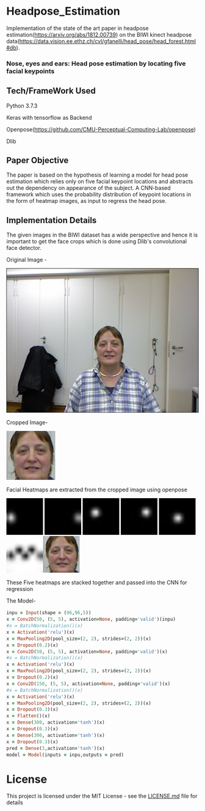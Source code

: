 # Headpose_Estimation

Implementation of the state of the art paper in headpose estimation(https://arxiv.org/abs/1812.00739) on the BIWI kinect headpose data(https://data.vision.ee.ethz.ch/cvl/gfanelli/head_pose/head_forest.html#db).

### Nose, eyes and ears: Head pose estimation by locating five facial keypoints

## Tech/FrameWork Used

Python 3.7.3

Keras with tensorflow as Backend

Openpose(https://github.com/CMU-Perceptual-Computing-Lab/openpose)

Dlib


## Paper Objective

The paper is based on the hypothesis of learning a model for head pose estimation which relies only on five facial keypoint locations and abstracts out the dependency on appearance of the subject. A  CNN-based  framework  which  uses  the  probability  distribution  of  keypoint  locations  in  the  form  of heatmap images, as input to regress the head pose.

## Implementation Details
The given images in the BIWI dataset has a wide perspective and hence it is important to get the face crops which is done using Dlib's convolutional face detector.</br>
  
Original Image - 

![Original](https://github.com/Arnav0400/Headpose_Estimation/blob/master/image.png "Original")
      
Cropped Image-

<img src="https://github.com/Arnav0400/Headpose_Estimation/blob/master/crop.png"
     width="128" height="128" class="center" />
     
Facial Heatmaps are extracted from the cropped image using openpose 

![Right Ear](https://github.com/Arnav0400/Headpose_Estimation/blob/master/Rear.png "Right Ear") ![Left Ear](https://github.com/Arnav0400/Headpose_Estimation/blob/master/Lear.png "Left Ear") ![Right Eye](https://github.com/Arnav0400/Headpose_Estimation/blob/master/Reye.png "Right Eye") ![Left Eye](https://github.com/Arnav0400/Headpose_Estimation/blob/master/Leye.png "Left Eye") ![Nose](https://github.com/Arnav0400/Headpose_Estimation/blob/master/nose.png "Nose") ![Background](https://github.com/Arnav0400/Headpose_Estimation/blob/master/bkg.png "Background")<img src="https://github.com/Arnav0400/Headpose_Estimation/blob/master/crop.png"
     alt="Original Image"
     width="96" height="96" class="center" />

These Five heatmaps are stacked together and passed into the CNN for regression  

The Model-  
```ruby
inpu = Input(shape = (96,96,5))
x = Conv2D(50, (5, 5), activation=None, padding='valid')(inpu)
#x = BatchNormalization()(x)
x = Activation('relu')(x)
x = MaxPooling2D(pool_size=(2, 2), strides=(2, 2))(x)
x = Dropout(0.2)(x)
x = Conv2D(50, (5, 5), activation=None, padding='valid')(x)
#x = BatchNormalization()(x)
x = Activation('relu')(x)
x = MaxPooling2D(pool_size=(2, 2), strides=(2, 2))(x)
x = Dropout(0.2)(x)
x = Conv2D(150, (5, 5), activation=None, padding='valid')(x)
#x = BatchNormalization()(x)
x = Activation('relu')(x)
x = MaxPooling2D(pool_size=(2, 2), strides=(2, 2))(x)
x = Dropout(0.3)(x)
x = Flatten()(x)
x = Dense(300, activation='tanh')(x)
x = Dropout(0.3)(x)
x = Dense(300, activation='tanh')(x)
x = Dropout(0.3)(x)
pred = Dense(3,activation='tanh')(x)
model = Model(inputs = inpu,outputs = pred)
```




# License

This project is licensed under the MIT License - see the [LICENSE.md](LICENSE.md) file for details
